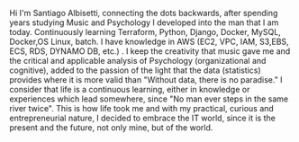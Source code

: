 Hi I'm Santiago Albisetti, connecting the dots backwards, after spending years studying Music and Psychology I developed into the man that I am today. Continuously learning Terraform, Python, Django, Docker, MySQL, Docker,OS Linux, batch. I have knowledge in AWS (EC2, VPC, IAM, S3,EBS, ECS, RDS, DYNAMO DB, etc.) . I keep the creativity that music gave me and the critical and applicable analysis of Psychology (organizational and cognitive), added to the passion of the light that the data (statistics) provides where it is more valid than "Without data, there is no paradise." I consider that life is a continuous learning, either in knowledge or experiences which lead somewhere, since "No man ever steps in the same river twice". This is how life took me and with my practical, curious and entrepreneurial nature, I decided to embrace the IT world, since it is the present and the future, not only mine, but of the world.

